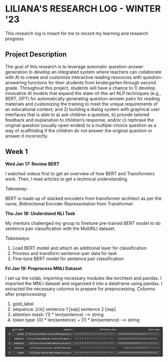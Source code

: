 # LILIANA'S RESEARCH LOG - WINTER '23

This research log is meant for me to record my learning and research progress.

## Project Description
The goal of this research is to leverage automatic question-answer generation to develop an integrated system where teachers can collaborate with AI to create and customize interactive reading resources with question-answering functions for their students from kindergarten through second grade. Throughout this project, students will have a chance to 1) develop innovative AI models that expand the state-of-the-art NLP techniques (e.g., BERT, GPT) for automatically generating question-answer pairs for reading materials and customizing the training to meet the unique requirements of an educational context; and 2) building a dialog system with graphical user interfaces that is able to a) ask children a question, b) provide tailored feedback and explanation to children’s response, and/or c) rephrase the original question (usually open-ended) to a multiple-choice question as a way of scaffolding if the children do not answer the original question or answer it incorrectly.

## Week 1

**Wed Jan 17: Review BERT**

I watched videos first to get an overview of how BERT and Transformers work. Then, I read articles to get a technical understanding. 

*Takeaway:*

BERT is made up of stacked encoders from transformer architect as per the name, Bidirectional Encoder Representation from Transformer

**Thu Jan 18: Understand NLI Task**

My mentors challenged my group to finetune pre-trained BERT model to do sentence pair classification with the MultiNLI dataset. 

*Takeaways:*
1. Load BERT model and attach an additional layer for classification
2. Process and transform sentence-pair data for task
3. Fine-tune BERT model for sentence pair classification

**Fri Jan 19: Preprocess MNLI Dataset**

I set up the colab, importing necessary modules like torchtext and pandas. I imported the MNLI dataset and organized it into a dataframe using pandas. I extracted the necessary columns to prepare for preprocessing. Columns after preprocessing: 
1. gold_label
2. sequence: \[cls] sentence 1 \[sep] sentence 2 \[sep]
3. attention mask: \[1] * len(sentence) --> string
4. token type:  \[0] * len(sentence) +  \[1] * len(sentence) --> string

![df_train.head()](/assets/preprocessing.PNG)

